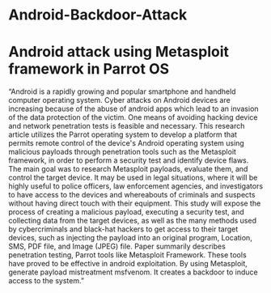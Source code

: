 # Android-Backdoor-Attack
<h1>Android attack using Metasploit framework in Parrot OS </h1> 

 <p> “Android is a rapidly growing and popular 
smartphone and handheld computer operating system. Cyber
attacks on Android devices are increasing because of the abuse 
of android apps which lead to an invasion of the data protection 
of the victim. One means of avoiding hacking device and 
network penetration tests is feasible and necessary. This
research article utilizes the Parrot operating system to develop 
a platform that permits remote control of the device's Android 
operating system using malicious payloads through penetration 
tools such as the Metasploit framework, in order to perform a 
security test and identify device flaws. The main goal was to 
research Metasploit payloads, evaluate them, and control the 
target device. It may be used in legal situations, where it will be 
highly useful to police officers, law enforcement agencies, and 
investigators to have access to the devices and whereabouts of 
criminals and suspects without having direct touch with their 
equipment. This study will expose the process of creating a 
malicious payload, executing a security test, and collecting data 
from the target devices, as well as the many methods used by 
cybercriminals and black-hat hackers to get access to their 
target devices, such as injecting the payload into an original 
program, Location, SMS, PDF file, and Image (JPEG) file. 
Paper summarily describes penetration testing, Parrot tools 
like Metasploit Framework. These tools have proved to be 
effective in android exploitation. By using Metasploit, generate 
payload mistreatment msfvenom. It creates a backdoor to 
induce access to the system.”
 </p>

